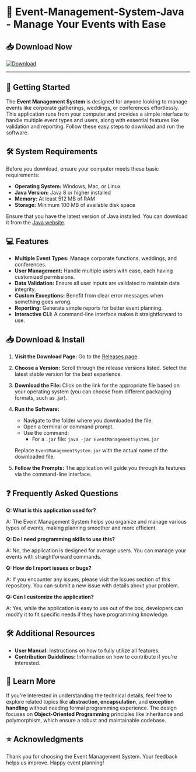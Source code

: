# 🎉 Event-Management-System-Java - Manage Your Events with Ease

## 📥 Download Now
[![Download](https://img.shields.io/badge/Download-EventManagementSystem-red)](https://github.com/youhengchhieng/Event-Management-System-Java/releases)

---

## 🚀 Getting Started

The **Event Management System** is designed for anyone looking to manage events like corporate gatherings, weddings, or conferences effortlessly. This application runs from your computer and provides a simple interface to handle multiple event types and users, along with essential features like validation and reporting. Follow these easy steps to download and run the software.

## 🛠️ System Requirements

Before you download, ensure your computer meets these basic requirements:

- **Operating System:** Windows, Mac, or Linux
- **Java Version:** Java 8 or higher installed
- **Memory:** At least 512 MB of RAM
- **Storage:** Minimum 100 MB of available disk space

Ensure that you have the latest version of Java installed. You can download it from the [Java website](https://www.java.com/en/download/).

## 💻 Features

- **Multiple Event Types:** Manage corporate functions, weddings, and conferences.
- **User Management:** Handle multiple users with ease, each having customized permissions.
- **Data Validation:** Ensure all user inputs are validated to maintain data integrity.
- **Custom Exceptions:** Benefit from clear error messages when something goes wrong.
- **Reporting:** Generate simple reports for better event planning.
- **Interactive CLI:** A command-line interface makes it straightforward to use.

## 📥 Download & Install

1. **Visit the Download Page:**
   Go to the [Releases page](https://github.com/youhengchhieng/Event-Management-System-Java/releases).

2. **Choose a Version:**
   Scroll through the release versions listed. Select the latest stable version for the best experience.

3. **Download the File:**
   Click on the link for the appropriate file based on your operating system (you can choose from different packaging formats, such as .jar).

4. **Run the Software:**
   - Navigate to the folder where you downloaded the file.
   - Open a terminal or command prompt.
   - Use the command:
     - For a `.jar` file: `java -jar EventManagementSystem.jar`
  
   Replace `EventManagementSystem.jar` with the actual name of the downloaded file.

5. **Follow the Prompts:**
   The application will guide you through its features via the command-line interface.

## ❓ Frequently Asked Questions

**Q: What is this application used for?**

A: The Event Management System helps you organize and manage various types of events, making planning smoother and more efficient.

**Q: Do I need programming skills to use this?**

A: No, the application is designed for average users. You can manage your events with straightforward commands.

**Q: How do I report issues or bugs?**

A: If you encounter any issues, please visit the Issues section of this repository. You can submit a new issue with details about your problem.

**Q: Can I customize the application?**

A: Yes, while the application is easy to use out of the box, developers can modify it to fit specific needs if they have programming knowledge.

## 🛠️ Additional Resources

- **User Manual:** Instructions on how to fully utilize all features.
- **Contribution Guidelines:** Information on how to contribute if you're interested.

## 📖 Learn More

If you're interested in understanding the technical details, feel free to explore related topics like **abstraction, encapsulation**, and **exception handling** without needing formal programming experience. The design focuses on **Object-Oriented Programming** principles like inheritance and polymorphism, which ensure a robust and maintainable codebase.

## ⭐ Acknowledgments

Thank you for choosing the Event Management System. Your feedback helps us improve. Happy event planning!